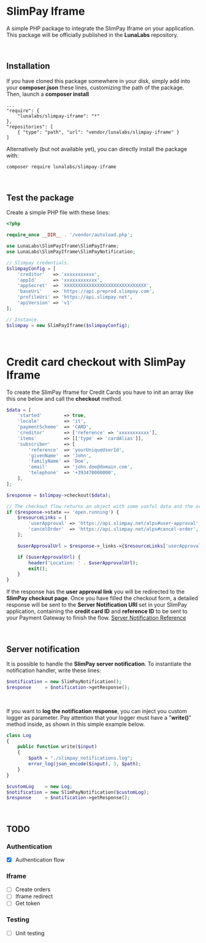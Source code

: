 # SlimPay Iframe

A simple PHP package to integrate the SlimPay Iframe on your application. This package will be officially published 
in the **LunaLabs** repository.

<br />

## Installation

If you have cloned this package somewhere in your disk, simply add into your **composer.json** these lines, customizing 
the path of the package. Then, launch a **composer install**
```
...
"require": {
    "lunalabs/slimpay-iframe": "*"
},
"repositories": [
    { "type": "path", "url": "vendor/lunalabs/slimpay-iframe" }
]
```

Alternatively (but not available yet), you can directly install the package with:
```bash
composer require lunalabs/slimpay-iframe
```
<br />

## Test the package
Create a simple PHP file with these lines:
```php
<?php

require_once __DIR__ . '/vendor/autoload.php';

use LunaLabs\SlimPayIframe\SlimPayIframe;
use LunaLabs\SlimPayIframe\SlimPayNotification;

// Slimpay credentials.
$slimpayConfig = [
    'creditor'   => 'xxxxxxxxxxx',
    'appId'      => 'xxxxxxxxxxxx',
    'appSecret'  => 'XXXXXXXXXXXXXXXXXXXXXXXXXXXXXX',
    'baseUri'    => 'https://api.preprod.slimpay.com',
    'profileUri' => 'https://api.slimpay.net',
    'apiVersion' => 'v1'
];

// Instance.
$slimpay = new SlimPayIframe($slimpayConfig);
```

<br />

# Credit card checkout with SlimPay Iframe
To create the SlimPay Iframe for Credit Cards you have to init an array like this one below and call the **checkout** method.
```php
$data = [
    'started'        => true,
    'locale'         => 'it',
    'paymentScheme'  => 'CARD',
    'creditor'       => ['reference' => 'xxxxxxxxxxx'],
    'items'          => [['type' => 'cardAlias']],
    'subscriber'     => [
        'reference'  => 'yourUniqueUserId',
        'givenName'  => 'John',
        'familyName' => 'Doe',
        'email'      => 'john.doe@domain.com',
        'telephone'  => '+393470000000',
    ],
];

$response = $slimpay->checkout($data);

// The checkout flow returns an object with some useful data and the order status.
if ($response->state == 'open.running') {
    $resourceLinks = [
        'userApproval' => 'https://api.slimpay.net/alps#user-approval',
        'cancelOrder'  => 'https://api.slimpay.net/alps#cancel-order',
    ];

    $userApprovalUrl = $response->_links->{$resourceLinks['userApproval']}->href;

    if ($userApprovalUrl) {
        header('Location: ' . $userApprovalUrl);
        exit();
    }
}
```
If the response has the **user approval link** you will be redirected to the **SlimPay checkout page**.
Once you have filled the checkout form, a detailed response will be sent to the **Server Notification URI** set in your 
SlimPay application, containing the **credit card ID** and **reference ID** to be sent to your Payment Gateway to finish the flow.
[Server Notification Reference](https://support.slimpay.com/hc/en-us/articles/360001565338-URLs-Management)  

<br />

## Server notification

It is possible to handle the **SlimPay server notification**.
To instantiate the notification handler, write these lines:
```php
$notification = new SlimPayNotification();
$response     = $notification->getResponse();
```

<br />

If you want to **log the notification response**, you can inject you custom logger as parameter.
Pay attention that your logger must have a "**write()**" method inside, as shown in this simple example below.
```php
class Log
{
    public function write($input)
    {
        $path = "./slimpay_notifications.log";
        error_log(json_encode($input), 3, $path);
    }
}

$customLog    = new Log;
$notification = new SlimPayNotification($customLog);
$response     = $notification->getResponse();
```

<br />

## TODO

### Authentication
- [x] Authentication flow

### Iframe
- [ ] Create orders
- [ ] Iframe redirect
- [ ] Get token

### Testing
- [ ] Unit testing

